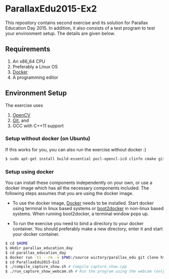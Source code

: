 
# ParallaxEdu2015-Ex2
This repository contains second exercise and its solution for Parallax Education Day 2015. In addition, it also consists of a test program to test your environment setup. The details are given below.

## Requirements

1. An x86_64 CPU
2. Preferably a Linux OS 
3. [Docker](https://docs.docker.com/installation/)
4. A programming editor

## Environment Setup

The exercise uses

1. [OpenCV](http://opencv.org)
2. [Git](http://git-scm.com/), and
3. GCC with C++11 support

### Setup without docker (on Ubuntu)

If this works for you, you can also run the exercise without docker :) 

```bash
$ sudo apt-get install build-essential pocl-opencl-icd clinfo cmake git opencl-headers ocl-icd-opencl-dev libopencv*-dev
```

### Setup using docker

You can install these components independently on your own, or use a docker image which has all the necessary components included. The following steps assumes that you are using the docker image.

* To use the docker image, [Docker](https://docs.docker.com/installation/) needs to be installed. Start docker using terminal in linux based systems or [boot2docker](http://boot2docker.io) in non-linux based systems. When running boot2docker, a terminal window pops up.

* To run the exercise you need to bind a directory to your docker container. You should preferably make a new directory, enter it and start your docker container.
```bash
$ cd $HOME
$ mkdir parallax_education_day
$ cd parallax_education_day
$ docker run -ti --rm -v $PWD:/source wictory/parallax_edu git clone https://github.com/wictory/ParallaxEdu2015-Ex2.git
$ cd ParallaxEdu2015-Ex2
$ ./compile_capture_show.sh # Compile capture_show.cpp
$ ./run_capture_show_webcam.sh # Run the program using the webcam (only works on Linux)
```

